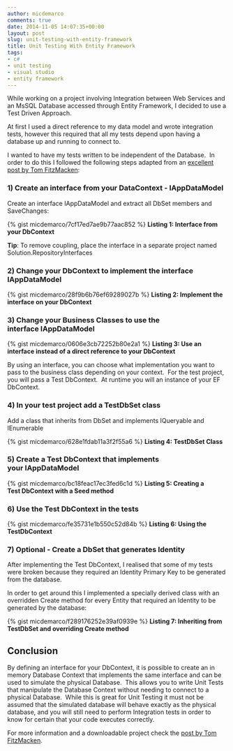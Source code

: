 ```yaml
---
author: micdemarco
comments: true
date: 2014-11-05 14:07:35+00:00
layout: post
slug: unit-testing-with-entity-framework
title: Unit Testing With Entity Framework
tags:
- c#
- unit testing
- visual studio
- entity framework
---
```


While working on a project involving Integration between Web Services and an MsSQL Database accessed through Entity Framework, I decided to use a Test Driven Approach.

At first I used a direct reference to my data model and wrote integration tests, however this required that all my tests depend upon having a database up and running to connect to.

I wanted to have my tests written to be independent of the Database.  In order to do this I followed the following steps adapted from an [excellent post by Tom FitzMacken](http://www.asp.net/web-api/overview/testing-and-debugging/mocking-entity-framework-when-unit-testing-aspnet-web-api-2):


### 1) Create an interface from your DataContext - IAppDataModel


Create an interface IAppDataModel and extract all DbSet members and SaveChanges:

{% gist micdemarco/7cf17ed7ae9b77aac852 %}
**Listing 1: Interface from your DbContext**

**Tip**: To remove coupling, place the interface in a separate project named Solution.RepositoryInterfaces


### 2) Change your DbContext to implement the interface IAppDataModel


{% gist micdemarco/28f9b6b76ef69289027b %}
**Listing 2: Implement the interface on your DbContext**


### 3) Change your Business Classes to use the interface IAppDataModel


{% gist micdemarco/0606e3cb72252b80e2a1 %}
**Listing 3: Use an interface instead of a direct reference to your DbContext**

By using an interface, you can choose what implementation you want to pass to the business class depending on your context.  For the test project, you will pass a Test DbContext.  At runtime you will an instance of your EF DbContext.


### 4) In your test project add a TestDbSet class


Add a class that inherits from DbSet and implements IQueryable and IEnumerable

{% gist micdemarco/628e1fdab11a3f2f55a6 %}
**Listing 4: TestDbSet Class**


### 5) Create a Test DbContext that implements your IAppDataModel


{% gist micdemarco/bc18feac17ec3fed6c1d %}
**Listing 5: Creating a Test DbContext with a Seed method**


### 6) Use the Test DbContext in the tests


{% gist micdemarco/fe35731e1b550c52d84b %}
**Listing 6: Using the TestDbContext**


### 7) Optional - Create a DbSet that generates Identity


After implementing the Test DbContext, I realised that some of my tests were broken because they required an Identity Primary Key to be generated from the database.

In order to get around this I implemented a specially derived class with an overridden Create method for every Entity that required an Identity to be generated by the database:

{% gist micdemarco/f289176252e39af0939e %}
**Listing 7: Inheriting from TestDbSet and overriding Create method**


## Conclusion


By defining an interface for your DbContext, it is possible to create an in memory Database Context that implements the same interface and can be used to simulate the physical Database.  This allows you to write Unit Tests that manipulate the Database Context without needing to connect to a physical Database.  While this is great for Unit Testing it must not be assumed that the simulated database will behave exactly as the physical database, and you will still need to perform Integration tests in order to know for certain that your code executes correctly.

For more information and a downloadable project check the [post by Tom FitzMacken](http://www.asp.net/web-api/overview/testing-and-debugging/mocking-entity-framework-when-unit-testing-aspnet-web-api-2).
